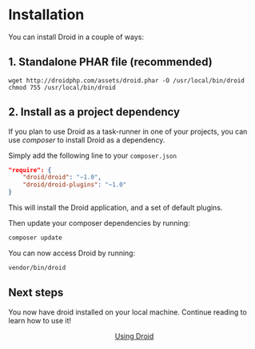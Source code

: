 # Installation

You can install Droid in a couple of ways:

## 1. Standalone PHAR file (recommended)

```
wget http://droidphp.com/assets/droid.phar -O /usr/local/bin/droid
chmod 755 /usr/local/bin/droid
```

## 2. Install as a project dependency

If you plan to use Droid as a task-runner in one of your projects, you can use *composer* to install
Droid as a dependency.

Simply add the following line to your `composer.json`

```json
"require": {
    "droid/droid": "~1.0",
    "droid/droid-plugins": "~1.0"
}
```
This will install the Droid application, and a set of default plugins.

Then update your composer dependencies by running:
```sh
composer update
```

You can now access Droid by running:

```sh
vendor/bin/droid
```


## Next steps

You now have droid installed on your local machine. Continue reading to learn how to use it!

<center><a href="/usage" class="btn btn-lg btn-success">Using Droid</a></center>
